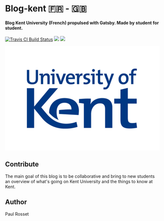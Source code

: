 # Blog-kent 🇫🇷 - 🇬🇧

#### Blog Kent University (French) propulsed with Gatsby. Made by student for student.

[![Travis CI Build Status](https://travis-ci.org/PaulRosset/blog-kent.svg?branch=master)](https://travis-ci.org/PaulRosset/blog-kent)
![](https://img.shields.io/badge/PR-Welcome-brightgreen.svg?longCache=true)
![](https://img.shields.io/badge/site-offline-red.svg?longCache=true)

![](ukc.jpg)

## Contribute

The main goal of this blog is to be collaborative and bring to new students an overview of what's going on Kent University and the things to know at Kent.

## Author

Paul Rosset
